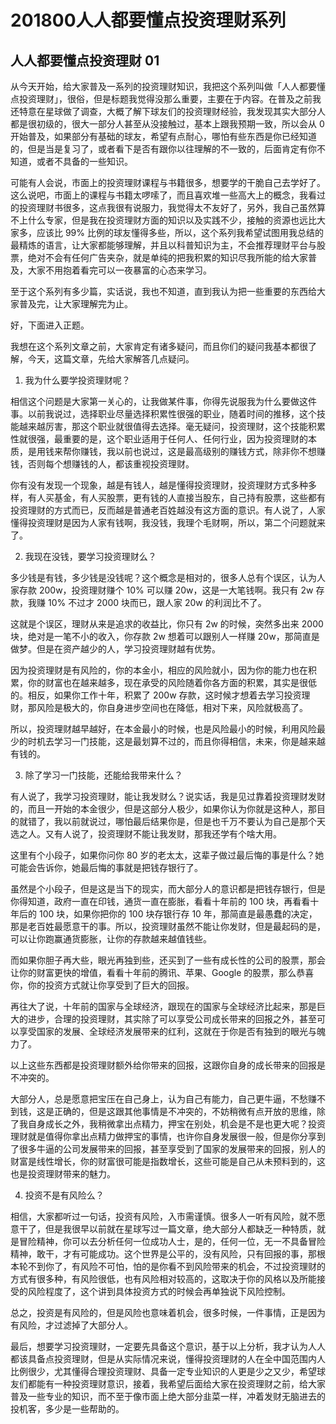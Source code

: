 # 201800人人都要懂点投资理财系列
## 人人都要懂点投资理财 01

从今天开始，给大家普及一系列的投资理财知识，我把这个系列叫做「人人都要懂点投资理财」，很俗，但是标题我觉得没那么重要，主要在于内容。在普及之前我还特意在星球做了调查，大概了解下球友们的投资理财经验，我发现其实大部分人都是很初级的，很大一部分人甚至从没接触过，基本上跟我预期一致，所以会从 0 开始普及，如果部分有基础的球友，希望有点耐心，哪怕有些东西是你已经知道的，但是当是复习了，或者看下是否有跟你以往理解的不一致的，后面肯定有你不知道，或者不具备的一些知识。

可能有人会说，市面上的投资理财课程与书籍很多，想要学的干脆自己去学好了。这么说吧，市面上的课程与书籍太啰嗦了，而且喜欢堆一些高大上的概念，我看过的投资理财书很多，这点我很有说服力，我觉得太不友好了，另外，我自己虽然算不上什么专家，但是我在投资理财方面的知识以及实践不少，接触的资源也远比大家多，应该比 99% 比例的球友懂得多些，所以，这个系列我希望试图用我总结的最精炼的语言，让大家都能够理解，并且以科普知识为主，不会推荐理财平台与股票，绝对不会有任何广告夹杂，就是单纯的把我积累的知识尽我所能的给大家普及，大家不用抱着看完可以一夜暴富的心态来学习。

至于这个系列有多少篇，实话说，我也不知道，直到我认为把一些重要的东西给大家普及完，让大家理解完为止。

好，下面进入正题。

我想在这个系列文章之前，大家肯定有诸多疑问，而且你们的疑问我基本都很了解，今天，这篇文章，先给大家解答几点疑问。

1. 我为什么要学投资理财呢？

相信这个问题是大家第一关心的，让我做某件事，你得先说服我为什么要做这件事。以前我说过，选择职业尽量选择积累性很强的职业，随着时间的推移，这个技能越来越厉害，那这个职业就很值得去选择。毫无疑问，投资理财，这个技能积累性就很强，最重要的是，这个职业适用于任何人、任何行业，因为投资理财的本质，是用钱来帮你赚钱，我以前也说过，这是最高级别的赚钱方式，除非你不想赚钱，否则每个想赚钱的人，都该重视投资理财。

你有没有发现一个现象，越是有钱人，越是懂得投资理财，投资理财方式多种多样，有人买基金，有人买股票，更有钱的人直接当股东，自己持有股票，这些都有投资理财的方式而已，反而越是普通老百姓越没有这方面的意识。有人说了，人家懂得投资理财是因为人家有钱啊，我没钱，我理个毛财啊，所以，第二个问题就来了。

2. 我现在没钱，要学习投资理财么？

多少钱是有钱，多少钱是没钱呢？这个概念是相对的，很多人总有个误区，认为人家存款 200w，投资理财赚个 10% 可以赚 20w，这是一大笔钱啊。我只有 2w 存款，我赚 10% 不过才 2000 块而已，跟人家 20w 的利润比不了。

这就是个误区，理财从来是追求的收益比，你只有 2w 的时候，突然多出来 2000 块，绝对是一笔不小的收入，你存款 2w 想着可以跟别人一样赚 20w，那简直是做梦。但是在资产越少的人，学习投资理财越有优势。

因为投资理财是有风险的，你的本金小，相应的风险就小，因为你的能力也在积累，你的财富也在越来越多，现在承受的风险随着你各方面的积累，其实是很低的。相反，如果你工作十年，积累了 200w 存款，这时候才想着去学习投资理财，那风险是极大的，你自身进步空间也在降低，相对下来，风险就极高了。

所以，投资理财越早越好，在本金最小的时候，也是风险最小的时候，利用风险最少的时机去学习一门技能，这是最划算不过的，而且你得相信，未来，你是越来越有钱的。

3. 除了学习一门技能，还能给我带来什么？

有人说了，我学习投资理财，能让我发财么？说实话，我是见过靠着投资理财发财的，而且一开始的本金很少，但是这部分人极少，如果你认为你就是这种人，那目的就错了，我以前就说过，哪怕最后结果你是，但是也千万不要认为自己是那个天选之人。又有人说了，投资理财不能让我发财，那我还学有个啥大用。

这里有个小段子，如果你问你 80 岁的老太太，这辈子做过最后悔的事是什么？她可能会告诉你，她最后悔的事就是把钱存银行了。

虽然是个小段子，但是这是当下的现实，而大部分人的意识都是把钱存银行，但是你得知道，政府一直在印钱，通货一直在膨胀，看看十年前的 100 块，再看看十年后的 100 块，如果你把你的 100 块存银行存 10 年，那简直是最愚蠢的决定，那是老百姓最愿意干的事。所以，投资理财虽然不能让你发财，但是最起码的是，可以让你跑赢通货膨胀，让你的存款越来越值钱些。

而如果你胆子再大些，眼光再独到些，还买到了一些有成长性的公司的股票，那会让你的财富更快的增值，看看十年前的腾讯、苹果、Google 的股票，那么恭喜你，你的投资方式就让你享受到了巨大的回报。

再往大了说，十年前的国家与全球经济，跟现在的国家与全球经济比起来，那是巨大的进步，合理的投资理财，其实除了可以享受公司成长带来的回报之外，甚至可以享受国家的发展、全球经济发展带来的红利，这就在于你是否有独到的眼光与魄力了。

以上这些东西都是投资理财额外给你带来的回报，这跟你自身的成长带来的回报是不冲突的。

大部分人，总是愿意把宝压在自己身上，认为自己有能力，自己更牛逼，不愁赚不到钱，这是正确的，但是这跟其他事情是不冲突的，不妨稍微有点开放的思维，除了我自身成长之外，我稍微拿出点精力，押宝在别处，机会是不是也更大呢？投资理财就是值得你拿出点精力做押宝的事情，也许你自身发展很一般，但是你分享到了很多牛逼的公司发展带来的回报，甚至享受到了国家的发展带来的回报，别人的财富是线性增长，你的财富很可能是指数增长，这些可能是自己从未预料到的，这也是投资理财带来的魅力。

4. 投资不是有风险么？

相信，大家都听过一句话，投资有风险，入市需谨慎。很多人一听有风险，就不愿意干了，但是我很早以前就在星球写过一篇文章，绝大部分人都缺乏一种特质，就是冒险精神，你可以去分析任何一位成功人士，是的，任何一位，无一不具备冒险精神，敢干，才有可能成功。这个世界是公平的，没有风险，只有回报的事，那根本轮不到你了，有风险不可怕，怕的是你看不到风险带来的机会，不过投资理财的方式有很多种，有风险很低，也有风险相对较高的，这取决于你的风格以及所能接受的风险程度了，这个讲到具体投资方式的时候会再单独说下风险控制。

总之，投资是有风险的，但是风险也意味着机会，很多时候，一件事情，正是因为有风险，才过滤掉了大部分人。

最后，想要学习投资理财，一定要先具备这个意识，基于以上分析，我才认为人人都该具备点投资理财，但是从实际情况来说，懂得投资理财的人在全中国范围内人比例很少，尤其懂得合理投资理财、具备一定专业知识的人更是少之又少，希望球友们都能有一种投资理财意识，接着，我希望后面给大家在投资理财之前，给大家普及一些专业的知识，而不至于像市面上绝大部分韭菜一样，冲着发财无脑进去的投机客，多少是一些帮助的。

